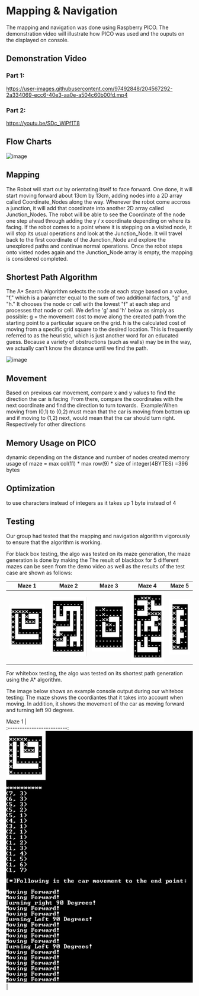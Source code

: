 # Mapping & Navigation
The mapping and navigation was done using Raspberry PICO. The demonstration video will illustrate how PICO was used and the ouputs on the displayed on console. 

## Demonstration Video

### Part 1:

https://user-images.githubusercontent.com/97492848/204567292-2a334069-ecc6-40e3-aa0e-a504c60b00fd.mp4

### Part 2:
https://youtu.be/SDc_WiPf1T8

## Flow Charts
<img width="438" alt="image" src="https://user-images.githubusercontent.com/87920891/204574060-d37e902c-44d5-47f9-a8f4-6e265a38feed.png">

## Mapping
The Robot will start out by orientating itself to face forward. One done, it will start moving forward about 13cm by 13cm, adding nodes into a 2D array called Coordinate_Nodes along the way. Whenever the robot come accross a junction, it will add that coordinate into another 2D array called Junction_Nodes. The robot will be able to see the Coordinate of the node one step ahead through adding the y / x coordinate depending on where its facing. If the robot comes to a point where it is stepping on a visited node, it will stop its usual operations and look at the Junction_Node. It will travel back to the first coordinate of the Junction_Node and explore the unexplored paths and continue normal operations. Once the robot steps onto visted nodes again and the Junction_Node array is empty, the mapping is considered completed.


## Shortest Path Algorithm
The A* Search Algorithm selects the node at each stage based on a value, "f," which is a parameter equal to the sum of two additional factors, "g" and "h." It chooses the node or cell with the lowest "f" at each step and processes that node or cell. We define 'g' and 'h' below as simply as possible: g = the movement cost to move along the created path from the starting point to a particular square on the grid. h is the calculated cost of moving from a specific grid square to the desired location. This is frequently referred to as the heuristic, which is just another word for an educated guess. Because a variety of obstructions (such as walls) may be in the way, we actually can't know the distance until we find the path.

<img width="574" alt="image" src="https://user-images.githubusercontent.com/97492848/204579232-d1b6e0df-cc54-445d-831b-1b27ef9e0a35.png">

## Movement
Based on previous car movement, compare x and y values to find the direction the car is facing ​
From there, compare the coordinates with the next coordinate and find the direction to turn towards. ​
Example:​
When moving from (0,1) to (0,2) must mean that the car is moving from bottom up and if moving to (1,2) next, would mean that the car should turn right.​
Respectively for other directions

## Memory Usage on PICO
dynamic depending on the distance and number of nodes created
memory usage of maze = max col(11) * max row(9) * size of integer(4BYTES) 
=396 bytes

## Optimization
to use characters instead of integers as it takes up 1 byte instead of 4 

## Testing
Our group had tested that the mapping and navigation algorithm vigorously to ensure that the algorithm is working.

For black box testing, the algo was tested on its maze generation, the maze generation is done by making the 
The result of blackbox for 5 different mazes can be seen from the demo video as well as the results of the test case are shown as follows:

Maze 1                     |  Maze 2                   | Maze 3                    |  Maze 4                   |  Maze 5
:-------------------------:|:-------------------------:|:-------------------------:|:-------------------------:|:-------------------------:
![test1 result](./assets/maze1.jpeg)   |  ![test2 result](./assets/maze2.jpeg) |  ![test3 result](./assets/maze3.jpeg)  |  ![test4 result](./assets/maze4.jpeg) |  ![test5 result](./assets/maze5.jpeg) 


For whitebox testing, the algo was tested on its shortest path generation using the A* algorithm.

The image below shows an example console output during our whitebox testing:
The maze shows the coordiantes that it takes into account when moving. In addition, it shows the movement of the car as moving forward and turning left 90 degrees.

Maze 1                     |  
:-------------------------:
![test6 result](./assets/short1.jpeg) |
